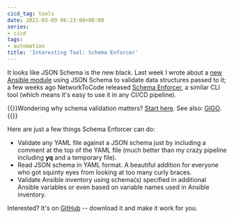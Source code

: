 ```yaml
---
cicd_tag: tools
date: 2021-03-09 06:23:00+00:00
series:
- cicd
tags:
- automation
title: 'Interesting Tool: Schema Enforcer'
---
```

It looks like JSON Schema is the new black. Last week I wrote about a [new Ansible module](/2021/03/ansible-validation/) using JSON Schema to validate data structures passed to it; a few weeks ago NetworkToCode released [Schema Enforcer](https://blog.networktocode.com/post/introducing_schema_enforcer/), a similar CLI tool (which means it's easy to use it in any CI/CD pipeline).

{{<note info>}}Wondering why schema validation matters? [Start here](/kb/DataModels/70-Validation/). See also: [GIGO](https://en.wikipedia.org/wiki/Garbage_in,_garbage_out).{{</note>}}

Here are just a few things Schema Enforcer can do:
<!--more-->
* Validate any YAML file against a JSON schema just by including a comment at the top of the YAML file (much better than my crazy pipeline including **yq** and a temporary file).
* Read JSON schema in YAML format. A beautiful addition for everyone who got squinty eyes from looking at too many curly braces.
* Validate Ansible inventory using schema(s) specified in additional Ansible variables or even based on variable names used in Ansible inventory.

Interested? It's on [GitHub](https://github.com/networktocode/schema-enforcer/) -- download it and make it work for you.